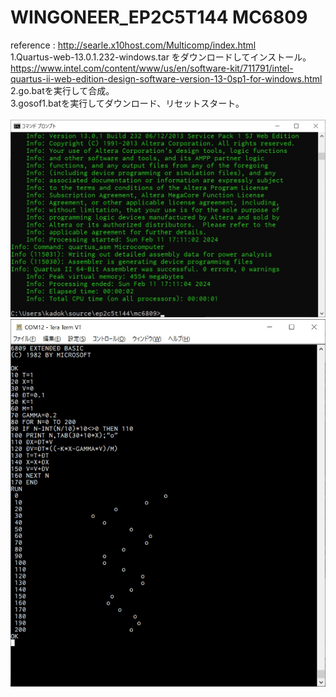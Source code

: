 # WINGONEER_EP2C5T144 MC6809
reference : http://searle.x10host.com/Multicomp/index.html
\
1.Quartus-web-13.0.1.232-windows.tar をダウンロードしてインストール。
\
https://www.intel.com/content/www/us/en/software-kit/711791/intel-quartus-ii-web-edition-design-software-version-13-0sp1-for-windows.html
\
2.go.batを実行して合成。
\
3.gosof1.batを実行してダウンロード、リセットスタート。
\
\
![mc6809](https://github.com/kadokuratsuyoshi/retro_computing/blob/main/WINGONEER_EP2C5T144/MC6809/mc6809.JPG)
\
![basic](https://github.com/kadokuratsuyoshi/retro_computing/blob/main/WINGONEER_EP2C5T144/MC6809/basic.jpg)
